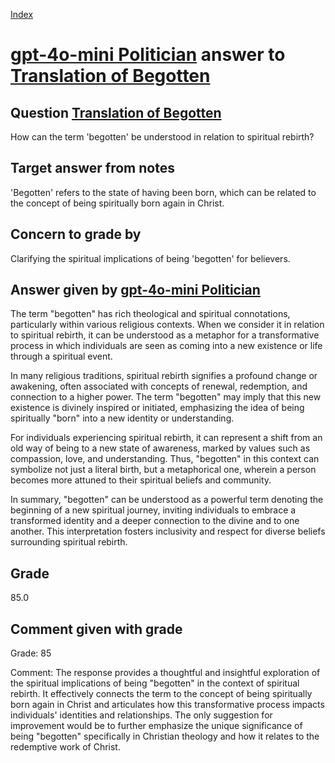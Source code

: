 
[Index](../../index.md)
# [gpt-4o-mini Politician](../../answering_models/gpt-4o-mini_Politician.md) answer to [Translation of Begotten](../../questions/Translation_of_Begotten.md)

## Question [Translation of Begotten](../../questions/Translation_of_Begotten.md)
How can the term 'begotten' be understood in relation to spiritual rebirth?

## Target answer from notes
'Begotten' refers to the state of having been born, which can be related to the concept of being spiritually born again in Christ.

## Concern to grade by
Clarifying the spiritual implications of being 'begotten' for believers.

## Answer given by [gpt-4o-mini Politician](../../answering_models/gpt-4o-mini_Politician.md)
The term "begotten" has rich theological and spiritual connotations, particularly within various religious contexts. When we consider it in relation to spiritual rebirth, it can be understood as a metaphor for a transformative process in which individuals are seen as coming into a new existence or life through a spiritual event.

In many religious traditions, spiritual rebirth signifies a profound change or awakening, often associated with concepts of renewal, redemption, and connection to a higher power. The term "begotten" may imply that this new existence is divinely inspired or initiated, emphasizing the idea of being spiritually "born" into a new identity or understanding.

For individuals experiencing spiritual rebirth, it can represent a shift from an old way of being to a new state of awareness, marked by values such as compassion, love, and understanding. Thus, "begotten" in this context can symbolize not just a literal birth, but a metaphorical one, wherein a person becomes more attuned to their spiritual beliefs and community.

In summary, "begotten" can be understood as a powerful term denoting the beginning of a new spiritual journey, inviting individuals to embrace a transformed identity and a deeper connection to the divine and to one another. This interpretation fosters inclusivity and respect for diverse beliefs surrounding spiritual rebirth.

## Grade
85.0

## Comment given with grade
Grade: 85

Comment: The response provides a thoughtful and insightful exploration of the spiritual implications of being "begotten" in the context of spiritual rebirth. It effectively connects the term to the concept of being spiritually born again in Christ and articulates how this transformative process impacts individuals' identities and relationships. The only suggestion for improvement would be to further emphasize the unique significance of being "begotten" specifically in Christian theology and how it relates to the redemptive work of Christ.

